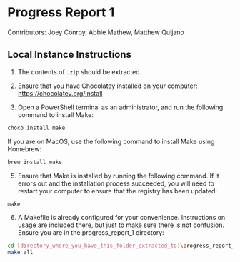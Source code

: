 # Progress Report 1

Contributors: Joey Conroy, Abbie Mathew, Matthew Quijano

## Local Instance Instructions

1. The contents of `.zip` should be extracted.

2. Ensure that you have Chocolatey installed on your computer: https://chocolatey.org/install

3. Open a PowerShell terminal as an administrator, and run the following command to install Make:

```ps1
choco install make
```

If you are on MacOS, use the following command to install Make using Homebrew:

```bash
brew install make
```

5. Ensure that Make is installed by running the following command. If it errors out and the installation process succeeded, you will need to restart your computer to ensure that the registry has been updated:

```ps1
make
```

6. A Makefile is already configured for your convenience. Instructions on usage are included there, but just to make sure there is not confusion. Ensure you are in the progress_report_1 directory:

```bash
cd [directory_where_you_have_this_folder_extracted_to]\progress_report_1
make all
```
